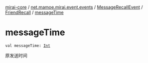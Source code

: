 [mirai-core](../../../index.md) / [net.mamoe.mirai.event.events](../../index.md) / [MessageRecallEvent](../index.md) / [FriendRecall](index.md) / [messageTime](./message-time.md)

# messageTime

`val messageTime: `[`Int`](https://kotlinlang.org/api/latest/jvm/stdlib/kotlin/-int/index.html)

原发送时间


